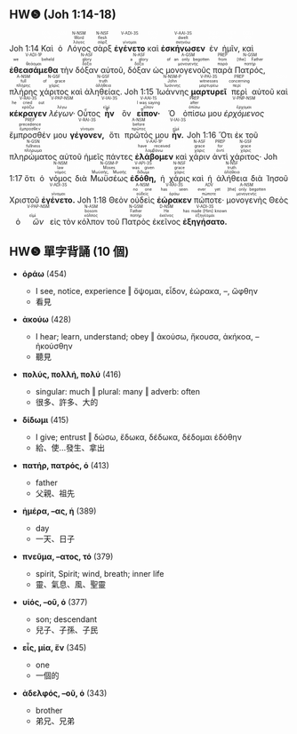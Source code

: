 ## HW❺ (Joh 1:14-18)
<rt>Joh 1:14</rt> <RUBY><ruby><ruby>Καὶ<rt><font color='white'>καί</rt></ruby><rt>And</rt></ruby><rt>CONJ</rt></RUBY></font> <RUBY><ruby><ruby>ὁ<rt><font color='white'>ὁ</rt></ruby><rt>the</rt></ruby><rt>T-NSM</rt></RUBY></font> <RUBY><ruby><ruby>Λόγος<rt>λόγος</rt></ruby><rt>Word</rt></ruby><rt>N-NSM</rt></RUBY> <RUBY><ruby><ruby>σὰρξ<rt>σάρξ</rt></ruby><rt>flesh</rt></ruby><rt>N-NSF</rt></RUBY> <RUBY><ruby><ruby><strong>ἐγένετο</strong><rt>γίνομαι</rt></ruby><rt><font color='white'>became</font></rt></ruby><rt>V-ADI-3S</rt></RUBY> <RUBY><ruby><ruby>καὶ<rt><font color='white'>καί</rt></ruby><rt>and</rt></ruby><rt>CONJ</rt></RUBY></font> <RUBY><ruby><ruby><strong>ἐσκήνωσεν</strong><rt>σκηνόω</rt></ruby><rt>dwelt</rt></ruby><rt>V-AAI-3S</rt></RUBY> <RUBY><ruby><ruby>ἐν<rt><font color='white'>ἐν</rt></ruby><rt>among</rt></ruby><rt>PREP</rt></RUBY></font> <RUBY><ruby><ruby>ἡμῖν,<rt><font color='white'>ἐγώ</rt></ruby><rt>us</rt></ruby><rt>P-1DP</rt></RUBY></font> <RUBY><ruby><ruby>καὶ<rt><font color='white'>καί</rt></ruby><rt>and</rt></ruby><rt>CONJ</rt></RUBY></font> <RUBY><ruby><ruby><strong>ἐθεασάμεθα</strong><rt>θεάομαι</rt></ruby><rt>we beheld</rt></ruby><rt>V-ADI-1P</rt></RUBY> <RUBY><ruby><ruby>τὴν<rt><font color='white'>ὁ</rt></ruby><rt>the</rt></ruby><rt>T-ASF</rt></RUBY></font> <RUBY><ruby><ruby>δόξαν<rt>δόξα</rt></ruby><rt>glory</rt></ruby><rt>N-ASF</rt></RUBY> <RUBY><ruby><ruby>αὐτοῦ,<rt><font color='white'>αὐτός</rt></ruby><rt>of Him</rt></ruby><rt>P-GSM</rt></RUBY></font> <RUBY><ruby><ruby>δόξαν<rt>δόξα</rt></ruby><rt>a glory</rt></ruby><rt>N-ASF</rt></RUBY> <RUBY><ruby><ruby>ὡς<rt><font color='white'>ὡς</rt></ruby><rt>as</rt></ruby><rt>CONJ</rt></RUBY></font> <RUBY><ruby><ruby>μονογενοῦς<rt>μονογενής</rt></ruby><rt>of an only begotten</rt></ruby><rt>A-GSM</rt></RUBY> <RUBY><ruby><ruby>παρὰ<rt>παρά</rt></ruby><rt>from</rt></ruby><rt>PREP</rt></RUBY> <RUBY><ruby><ruby>Πατρός,<rt>πατήρ</rt></ruby><rt>[the] Father</rt></ruby><rt>N-GSM</rt></RUBY> <RUBY><ruby><ruby>πλήρης<rt>πλήρης</rt></ruby><rt>full</rt></ruby><rt>A-NSM</rt></RUBY> <RUBY><ruby><ruby>χάριτος<rt>χάρις</rt></ruby><rt>of grace</rt></ruby><rt>N-GSF</rt></RUBY> <RUBY><ruby><ruby>καὶ<rt><font color='white'>καί</rt></ruby><rt>and</rt></ruby><rt>CONJ</rt></RUBY></font> <RUBY><ruby><ruby>ἀληθείας.<rt>ἀλήθεια</rt></ruby><rt>truth</rt></ruby><rt>N-GSF</rt></RUBY> <rt>Joh 1:15</rt> <RUBY><ruby><ruby>Ἰωάννης<rt>Ἰωάννης</rt></ruby><rt>John</rt></ruby><rt>N-NSM-P</rt></RUBY> <RUBY><ruby><ruby><strong>μαρτυρεῖ</strong><rt>μαρτυρέω</rt></ruby><rt>witnesses</rt></ruby><rt>V-PAI-3S</rt></RUBY> <RUBY><ruby><ruby>περὶ<rt>περί</rt></ruby><rt>concerning</rt></ruby><rt>PREP</rt></RUBY> <RUBY><ruby><ruby>αὐτοῦ<rt><font color='white'>αὐτός</rt></ruby><rt>Him</rt></ruby><rt>P-GSM</rt></RUBY></font> <RUBY><ruby><ruby>καὶ<rt><font color='white'>καί</rt></ruby><rt>and</rt></ruby><rt>CONJ</rt></RUBY></font> <RUBY><ruby><ruby><strong>κέκραγεν</strong><rt>κράζω</rt></ruby><rt>he cried out</rt></ruby><rt>V-RAI-3S</rt></RUBY> <RUBY><ruby><ruby><em>λέγων·</em><rt>λέγω</rt></ruby><rt><font color='white'>saying</font></rt></ruby><rt>V-PAP-NSM</rt></RUBY> <RUBY><ruby><ruby>Οὗτος<rt><font color='white'>οὗτος</rt></ruby><rt>This</rt></ruby><rt>D-NSM</rt></RUBY></font> <RUBY><ruby><ruby><strong>ἦν</strong><rt>εἰμί</rt></ruby><rt><font color='white'>was He</font></rt></ruby><rt>V-IAI-3S</rt></RUBY> <RUBY><ruby><ruby>ὃν<rt><font color='white'>ὅς</rt></ruby><rt>of whom</rt></ruby><rt>R-ASM</rt></RUBY></font> <RUBY><ruby><ruby><strong>εἶπον·</strong><rt>εἶπον</rt></ruby><rt>I was saying</rt></ruby><rt>V-AAI-1S</rt></RUBY> <RUBY><ruby><ruby>Ὁ<rt><font color='white'>ὁ</rt></ruby><rt>The [One]</rt></ruby><rt>T-NSM</rt></RUBY></font> <RUBY><ruby><ruby>ὀπίσω<rt>ὀπίσω</rt></ruby><rt>after</rt></ruby><rt>PREP</rt></RUBY> <RUBY><ruby><ruby>μου<rt><font color='white'>ἐγώ</rt></ruby><rt>me</rt></ruby><rt>P-1GS</rt></RUBY></font> <RUBY><ruby><ruby><em>ἐρχόμενος</em><rt>ἔρχομαι</rt></ruby><rt><font color='white'>coming</font></rt></ruby><rt>V-PNP-NSM</rt></RUBY> <RUBY><ruby><ruby>ἔμπροσθέν<rt>ἔμπροσθεν</rt></ruby><rt>precedence</rt></ruby><rt>PREP</rt></RUBY> <RUBY><ruby><ruby>μου<rt><font color='white'>ἐγώ</rt></ruby><rt>over me</rt></ruby><rt>P-1GS</rt></RUBY></font> <RUBY><ruby><ruby><strong>γέγονεν,</strong><rt>γίνομαι</rt></ruby><rt><font color='white'>has</font></rt></ruby><rt>V-RAI-3S</rt></RUBY> <RUBY><ruby><ruby>ὅτι<rt><font color='white'>ὅτι</rt></ruby><rt>because</rt></ruby><rt>CONJ</rt></RUBY></font> <RUBY><ruby><ruby>πρῶτός<rt>πρῶτος</rt></ruby><rt>before</rt></ruby><rt>A-NSM</rt></RUBY> <RUBY><ruby><ruby>μου<rt><font color='white'>ἐγώ</rt></ruby><rt>me</rt></ruby><rt>P-1GS</rt></RUBY></font> <RUBY><ruby><ruby><strong>ἦν.</strong><rt>εἰμί</rt></ruby><rt><font color='white'>He was</font></rt></ruby><rt>V-IAI-3S</rt></RUBY> <rt>Joh 1:16</rt> <RUBY><ruby><ruby>Ὅτι<rt><font color='white'>ὅτι</rt></ruby><rt>For</rt></ruby><rt>CONJ</rt></RUBY></font> <RUBY><ruby><ruby>ἐκ<rt><font color='white'>ἐκ</rt></ruby><rt>from</rt></ruby><rt>PREP</rt></RUBY></font> <RUBY><ruby><ruby>τοῦ<rt><font color='white'>ὁ</rt></ruby><rt>the</rt></ruby><rt>T-GSN</rt></RUBY></font> <RUBY><ruby><ruby>πληρώματος<rt>πλήρωμα</rt></ruby><rt>fullness</rt></ruby><rt>N-GSN</rt></RUBY> <RUBY><ruby><ruby>αὐτοῦ<rt><font color='white'>αὐτός</rt></ruby><rt>of Him</rt></ruby><rt>P-GSM</rt></RUBY></font> <RUBY><ruby><ruby>ἡμεῖς<rt><font color='white'>ἐγώ</rt></ruby><rt>we</rt></ruby><rt>P-1NP</rt></RUBY></font> <RUBY><ruby><ruby>πάντες<rt><font color='white'>πᾶς</rt></ruby><rt>all</rt></ruby><rt>A-NPM</rt></RUBY></font> <RUBY><ruby><ruby><strong>ἐλάβομεν</strong><rt>λαμβάνω</rt></ruby><rt>have received</rt></ruby><rt>V-AAI-1P</rt></RUBY> <RUBY><ruby><ruby>καὶ<rt><font color='white'>καί</rt></ruby><rt>then</rt></ruby><rt>CONJ</rt></RUBY></font> <RUBY><ruby><ruby>χάριν<rt>χάρις</rt></ruby><rt>grace</rt></ruby><rt>N-ASF</rt></RUBY> <RUBY><ruby><ruby>ἀντὶ<rt>ἀντί</rt></ruby><rt>for</rt></ruby><rt>PREP</rt></RUBY> <RUBY><ruby><ruby>χάριτος·<rt>χάρις</rt></ruby><rt>grace</rt></ruby><rt>N-GSF</rt></RUBY> <rt>Joh 1:17</rt> <RUBY><ruby><ruby>ὅτι<rt><font color='white'>ὅτι</rt></ruby><rt>For</rt></ruby><rt>CONJ</rt></RUBY></font> <RUBY><ruby><ruby>ὁ<rt><font color='white'>ὁ</rt></ruby><rt>the</rt></ruby><rt>T-NSM</rt></RUBY></font> <RUBY><ruby><ruby>νόμος<rt>νόμος</rt></ruby><rt>law</rt></ruby><rt>N-NSM</rt></RUBY> <RUBY><ruby><ruby>διὰ<rt><font color='white'>διά</rt></ruby><rt>through</rt></ruby><rt>PREP</rt></RUBY></font> <RUBY><ruby><ruby>Μωϋσέως<rt>Μωϋσῆς, Μωσῆς</rt></ruby><rt>Moses</rt></ruby><rt>N-GSM-P</rt></RUBY> <RUBY><ruby><ruby><strong>ἐδόθη,</strong><rt>δίδωμι</rt></ruby><rt>was given</rt></ruby><rt>V-API-3S</rt></RUBY> <RUBY><ruby><ruby>ἡ<rt><font color='white'>ὁ</rt></ruby><rt>-</rt></ruby><rt>T-NSF</rt></RUBY></font> <RUBY><ruby><ruby>χάρις<rt>χάρις</rt></ruby><rt>grace</rt></ruby><rt>N-NSF</rt></RUBY> <RUBY><ruby><ruby>καὶ<rt><font color='white'>καί</rt></ruby><rt>and</rt></ruby><rt>CONJ</rt></RUBY></font> <RUBY><ruby><ruby>ἡ<rt><font color='white'>ὁ</rt></ruby><rt>-</rt></ruby><rt>T-NSF</rt></RUBY></font> <RUBY><ruby><ruby>ἀλήθεια<rt>ἀλήθεια</rt></ruby><rt>truth</rt></ruby><rt>N-NSF</rt></RUBY> <RUBY><ruby><ruby>διὰ<rt><font color='white'>διά</rt></ruby><rt>through</rt></ruby><rt>PREP</rt></RUBY></font> <RUBY><ruby><ruby>Ἰησοῦ<rt><font color='white'>Ἰησοῦς</rt></ruby><rt>Jesus</rt></ruby><rt>N-GSM-P</rt></RUBY></font> <RUBY><ruby><ruby>Χριστοῦ<rt><font color='white'>Χριστός</rt></ruby><rt>Christ</rt></ruby><rt>N-GSM-T</rt></RUBY></font> <RUBY><ruby><ruby><strong>ἐγένετο.</strong><rt>γίνομαι</rt></ruby><rt><font color='white'>came</font></rt></ruby><rt>V-ADI-3S</rt></RUBY> <rt>Joh 1:18</rt> <RUBY><ruby><ruby>Θεὸν<rt><font color='white'>θεός</rt></ruby><rt>God</rt></ruby><rt>N-ASM</rt></RUBY></font> <RUBY><ruby><ruby>οὐδεὶς<rt>οὐδείς</rt></ruby><rt>no one</rt></ruby><rt>A-NSM</rt></RUBY> <RUBY><ruby><ruby><strong>ἑώρακεν</strong><rt>ὁράω</rt></ruby><rt>has seen</rt></ruby><rt>V-RAI-3S</rt></RUBY> <RUBY><ruby><ruby>πώποτε·<rt>πώποτε</rt></ruby><rt>ever yet</rt></ruby><rt>ADV</rt></RUBY> <RUBY><ruby><ruby>μονογενὴς<rt>μονογενής</rt></ruby><rt>[the] only begotten</rt></ruby><rt>A-NSM</rt></RUBY> <RUBY><ruby><ruby>Θεὸς<rt><font color='white'>θεός</rt></ruby><rt>God</rt></ruby><rt>N-NSM</rt></RUBY></font> <RUBY><ruby><ruby>ὁ<rt><font color='white'>ὁ</rt></ruby><rt>the [One]</rt></ruby><rt>T-NSM</rt></RUBY></font> <RUBY><ruby><ruby><em>ὢν</em><rt>εἰμί</rt></ruby><rt><font color='white'>being</font></rt></ruby><rt>V-PAP-NSM</rt></RUBY> <RUBY><ruby><ruby>εἰς<rt><font color='white'>εἰς</rt></ruby><rt>in</rt></ruby><rt>PREP</rt></RUBY></font> <RUBY><ruby><ruby>τὸν<rt><font color='white'>ὁ</rt></ruby><rt>the</rt></ruby><rt>T-ASM</rt></RUBY></font> <RUBY><ruby><ruby>κόλπον<rt>κόλπος</rt></ruby><rt>bosom</rt></ruby><rt>N-ASM</rt></RUBY> <RUBY><ruby><ruby>τοῦ<rt><font color='white'>ὁ</rt></ruby><rt>of the</rt></ruby><rt>T-GSM</rt></RUBY></font> <RUBY><ruby><ruby>Πατρὸς<rt>πατήρ</rt></ruby><rt>Father</rt></ruby><rt>N-GSM</rt></RUBY> <RUBY><ruby><ruby>ἐκεῖνος<rt>ἐκεῖνος</rt></ruby><rt>He</rt></ruby><rt>D-NSM</rt></RUBY> <RUBY><ruby><ruby><strong>ἐξηγήσατο.</strong><rt>ἐξηγέομαι</rt></ruby><rt>has made [Him] known</rt></ruby><rt>V-ADI-3S</rt></RUBY> 

<div style='page-break-after: always;'></div>

## HW❺ 單字背誦 (10 個)

- **ὁράω** (454)
	- I see, notice, experience ‖ ὄψομαι, εἶδον, ἑώρακα, –, ὤφθην
	- 看見

- **ἀκούω** (428)
	- I hear; learn, understand; obey ‖ ἀκούσω, ἤκουσα, ἀκήκοα, – ἠκούσθην
	- 聽見

- **πολύς, πολλή, πολύ** (416)
	- singular: much ‖ plural: many ‖ adverb: often
	- 很多、許多、大的

- **δίδωμι** (415)
	- I give; entrust ‖ δώσω, ἔδωκα, δέδωκα, δέδομαι ἐδόθην
	- 給、使...發生、拿出

- **πατήρ, πατρός, ὁ** (413)
	- father
	- 父親、祖先

- **ἡμέρα, –ας, ἡ** (389)
	- day
	- 一天、日子

- **πνεῦμα, –ατος, τό** (379)
	- spirit, Spirit; wind, breath; inner life
	- 靈、氣息、風、聖靈

- **υἱός, –οῦ, ὁ** (377)
	- son; descendant
	- 兒子、子孫、子民

- **εἷς, μία, ἕν** (345)
	- one
	- 一個的

- **ἀδελφός, –οῦ, ὁ** (343)
	- brother
	- 弟兄、兄弟